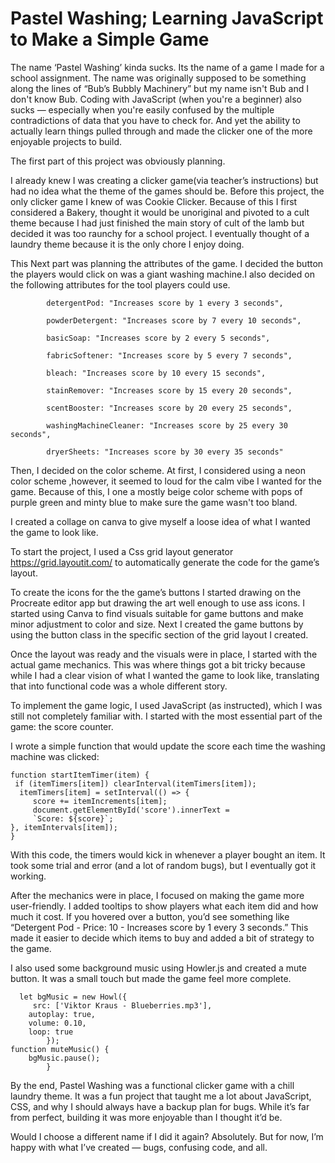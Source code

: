 # Pastel Washing; Learning JavaScript to Make a Simple Game


The name ‘Pastel Washing’ kinda sucks. Its the name of a game I made for a school assignment.  The name was originally supposed to be  something along the lines of “Bub’s Bubbly Machinery” but my name isn't Bub and I don't know Bub. Coding with JavaScript (when you're a beginner)  also sucks — especially when you're easily confused by the  multiple contradictions of data that you have to check for. And yet the ability to actually learn things pulled through and made the clicker one of the more enjoyable projects to build.

The first part of this project was obviously planning.

 I already knew I was creating a clicker game(via teacher’s instructions) but had no idea what the theme of the games should be. Before this project, the only clicker game I knew of was Cookie Clicker. Because of this I first considered a Bakery, thought it would be unoriginal and pivoted to a cult theme because I had just finished the main story of cult of the lamb but decided it was  too raunchy for a school project. I eventually thought of a laundry theme because it is the only chore I enjoy doing.

 This Next part was planning the attributes of the game. I decided the  button the players would click  on was a giant  washing machine.I also decided on the following attributes for the tool players could use.

            detergentPod: "Increases score by 1 every 3 seconds",

            powderDetergent: "Increases score by 7 every 10 seconds",

            basicSoap: "Increases score by 2 every 5 seconds",

            fabricSoftener: "Increases score by 5 every 7 seconds",
            
            bleach: "Increases score by 10 every 15 seconds",

            stainRemover: "Increases score by 15 every 20 seconds",

            scentBooster: "Increases score by 20 every 25 seconds",

            washingMachineCleaner: "Increases score by 25 every 30 seconds",

            dryerSheets: "Increases score by 30 every 35 seconds"


Then, I decided on the color scheme. At first, I considered using  a neon color scheme ,however, it  seemed to loud for the calm vibe I wanted  for the game. Because of this, I  one a mostly beige color scheme with pops of purple green and minty blue to make sure the game wasn't too bland. 

I created a collage on canva to give myself a  loose idea of what I wanted the game to look like.

To start the project, I used a  Css grid layout generator https://grid.layoutit.com/ to automatically generate the code for the game’s layout. 

To create the icons for the the game’s buttons I started drawing on  the  Procreate editor app but drawing the art  well enough to use ass icons. I started using Canva to find visuals suitable for game buttons and make minor adjustment to color and size. Next I  created the game buttons by using the  button class  in the specific section of the grid layout I created.

Once the layout was ready and the visuals were in place, I started with the actual game mechanics. This was where things got a bit tricky because while I had a clear vision of what I wanted the game to look like, translating that into functional code was a whole different story.

To implement the game logic, I used JavaScript (as instructed), which I was still not completely familiar with. I started with the most essential part of the game: the score counter. 

I wrote a simple function that would update the score each time the washing machine was clicked:

    function startItemTimer(item) {
     if (itemTimers[item]) clearInterval(itemTimers[item]);
      itemTimers[item] = setInterval(() => {
         score += itemIncrements[item];
         document.getElementById('score').innerText = 
         `Score: ${score}`;
    }, itemIntervals[item]);
    }

With this code, the timers would kick in whenever a player bought an item. It took some trial and error (and a lot of random bugs), but I eventually got it working.

After the mechanics were in place, I focused on making the game more user-friendly. I added tooltips to show players what each item did and how much it cost. If you hovered over a button, you’d see something like “Detergent Pod - Price: 10 - Increases score by 1 every 3 seconds.” This made it easier to decide which items to buy and added a bit of strategy to the game.

I also used some background music using Howler.js and created a mute button. It was a small touch but made the game feel more complete.


      let bgMusic = new Howl({
         src: ['Viktor Kraus - Blueberries.mp3'],
        autoplay: true,
        volume: 0.10,
        loop: true
            });
    function muteMusic() {
        bgMusic.pause();
            }

By the end, Pastel Washing was a functional clicker game with a chill laundry theme. It was a fun project that taught me a lot about JavaScript, CSS, and why I should always have a backup plan for bugs. While it’s far from perfect, building it was more enjoyable than I thought it’d be.

Would I choose a different name if I did it again? Absolutely. But for now, I’m happy with what I’ve created — bugs, confusing code, and all.            
